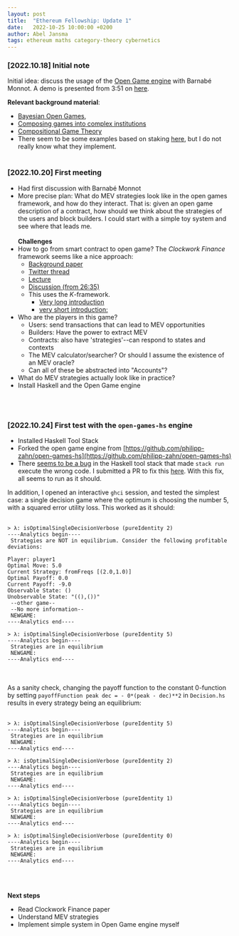 ```yaml
---
layout: post
title:  "Ethereum Fellowship: Update 1"
date:   2022-10-25 10:00:00 +0200
author: Abel Jansma
tags: ethereum maths category-theory cybernetics
---
```



### [2022.10.18] Initial note
Initial idea: discuss the usage of the [Open Game engine](https://github.com/jules-hedges/open-games-hs) with Barnabé Monnot. A demo is presented from 3:51 on [here](https://www.youtube.com/watch?app=desktop&v=v3Fj1GQ0aPI).

**Relevant background material**:
- [Bayesian Open Games](https://arxiv.org/abs/1910.03656), 
- [Composing games into complex institutions](https://arxiv.org/pdf/2108.05318.pdf)
- [Compositional Game Theory](https://arxiv.org/abs/1603.04641)
- There seem to be some examples based on staking [here](https://github.com/philipp-zahn/open-games-hs/tree/master/src/Examples/Staking), but I do not really know what they implement. 
<br><br>

### [2022.10.20] First meeting
- Had first discussion with Barnabé Monnot
- More precise plan: What do MEV strategies look like in the open games framework, and how do they interact. That is: given an open game description of a contract, how should we think about the strategies of the users and block builders. I could start with a simple toy system and see where that leads me.
<br><br>
**Challenges**
- How to go from smart contract to open game? The *Clockwork Finance* framework seems like a nice approach:
    - [Background paper](https://arxiv.org/pdf/2109.04347.pdf)
    - [Twitter thread](https://twitter.com/kushalbabel/status/1438511507508137987)
    - [Lecture](https://www.youtube.com/watch?v=n52xBSk2TSs)
    - [Discussion (from 26:35)](https://www.youtube.com/watch?v=W3GOGesPKlw)
    - This uses the *K*-framework. 
        - [Very long introduction](https://www.youtube.com/watch?v=VlQMi_N42B8)
        - [very short introduction:](https://www.youtube.com/watch?v=eSaIKHQOo4c)
- Who are the players in this game? 
    - Users: send transactions that can lead to MEV opportunities
    - Builders: Have the power to extract MEV
    - Contracts: also have 'strategies'--can respond to states and contexts
    - The MEV calculator/searcher? Or should I assume the existence of an MEV oracle?
    - Can all of these be abstracted into "Accounts"?
- What do MEV strategies actually look like in practice? 
- Install Haskell and the Open Game engine

<br><br>

### [2022.10.24] First test with the `open-games-hs` engine
- Installed Haskell Tool Stack
- Forked the open game engine from [https://github.com/philipp-zahn/open-games-hs](https://github.com/philipp-zahn/open-games-hs)
- There [seems to be a bug](https://github.com/commercialhaskell/stack/issues/5232) in the Haskell tool stack that made `stack run` execute the wrong code. I submitted a PR to fix this [here](https://github.com/philipp-zahn/open-games-hs/pull/8). With this fix, all seems to run as it should. 

In addition, I opened an interactive `ghci` session, and tested the simplest case: a single decision game where the optimum is choosing the number 5, with a squared error utility loss. This worked as it should:
<br><br>


```
> λ: isOptimalSingleDecisionVerbose (pureIdentity 2)
----Analytics begin----
 Strategies are NOT in equilibrium. Consider the following profitable deviations:

Player: player1
Optimal Move: 5.0
Current Strategy: fromFreqs [(2.0,1.0)]
Optimal Payoff: 0.0
Current Payoff: -9.0
Observable State: ()
Unobservable State: "((),())"
 --other game--
 --No more information--
 NEWGAME:
----Analytics end----

> λ: isOptimalSingleDecisionVerbose (pureIdentity 5)
----Analytics begin----
 Strategies are in equilibrium
 NEWGAME:
----Analytics end----
```
<br><br>
As a sanity check, changing the payoff function to the constant 0-function by setting `payoffFunction peak dec = - 0*(peak - dec)**2` in `Decision.hs` results in every strategy being an equilibrium:
<br><br>
```
> λ: isOptimalSingleDecisionVerbose (pureIdentity 5)
----Analytics begin----
 Strategies are in equilibrium
 NEWGAME:
----Analytics end----

> λ: isOptimalSingleDecisionVerbose (pureIdentity 2)
----Analytics begin----
 Strategies are in equilibrium
 NEWGAME:
----Analytics end----

> λ: isOptimalSingleDecisionVerbose (pureIdentity 1)
----Analytics begin----
 Strategies are in equilibrium
 NEWGAME:
----Analytics end----

> λ: isOptimalSingleDecisionVerbose (pureIdentity 0)
----Analytics begin----
 Strategies are in equilibrium
 NEWGAME:
----Analytics end----
```
<br><br>


**Next steps**
- Read Clockwork Finance paper
- Understand MEV strategies
- Implement simple system in Open Game engine myself


